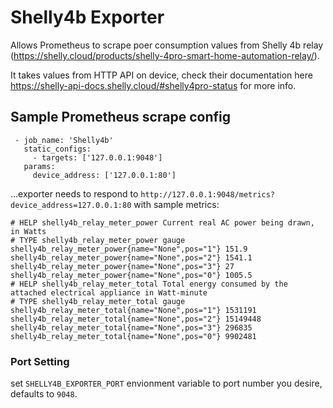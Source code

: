 ﻿# Shelly4b Exporter
 
 Allows Prometheus to scrape poer consumption values from Shelly 4b relay (https://shelly.cloud/products/shelly-4pro-smart-home-automation-relay/).
 
 It takes values from HTTP API on device, check their documentation here https://shelly-api-docs.shelly.cloud/#shelly4pro-status for more info.
 
 ## Sample Prometheus scrape config
 
 ```
  - job_name: 'Shelly4b'
    static_configs:
      - targets: ['127.0.0.1:9048']
    params:
      device_address: ['127.0.0.1:80']
```
...exporter needs to respond to `http://127.0.0.1:9048/metrics?device_address=127.0.0.1:80` with sample metrics:
```
# HELP shelly4b_relay_meter_power Current real AC power being drawn, in Watts
# TYPE shelly4b_relay_meter_power gauge
shelly4b_relay_meter_power{name="None",pos="1"} 151.9
shelly4b_relay_meter_power{name="None",pos="2"} 1541.1
shelly4b_relay_meter_power{name="None",pos="3"} 27
shelly4b_relay_meter_power{name="None",pos="0"} 1005.5
# HELP shelly4b_relay_meter_total Total energy consumed by the attached electrical appliance in Watt-minute
# TYPE shelly4b_relay_meter_total gauge
shelly4b_relay_meter_total{name="None",pos="1"} 1531191
shelly4b_relay_meter_total{name="None",pos="2"} 15149448
shelly4b_relay_meter_total{name="None",pos="3"} 296835
shelly4b_relay_meter_total{name="None",pos="0"} 9902481
```

### Port Setting
set `SHELLY4B_EXPORTER_PORT` envionment variable to port number you desire, defaults to `9048`.

